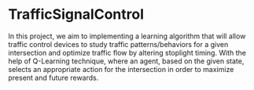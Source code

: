 # TrafficSignalControl

In this project, we aim to implementing a learning algorithm that will allow traffic control devices to study traffic patterns/behaviors for a given intersection and
optimize traffic flow by altering stoplight timing. With the help of Q-Learning technique, where an agent, based on the given state, selects an appropriate action for the intersection in order to maximize present and future rewards. 
